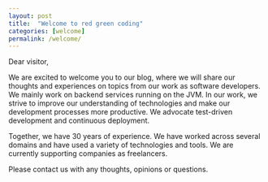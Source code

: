 ```yaml
---
layout: post
title:  "Welcome to red green coding"
categories: [welcome]
permalink: /welcome/
---
```


Dear visitor,

We are excited to welcome you to our blog, where we will share our thoughts
and experiences on topics from our work as software developers.
We mainly work on backend services running on the JVM.
In our work, we strive to improve our understanding of technologies and
make our development processes more productive.
We advocate test-driven development and continuous
deployment.

Together, we have 30 years of experience.
We have worked across several domains and have used a variety of technologies and tools.
We are currently supporting companies as freelancers.

Please contact us with any thoughts, opinions or questions.
